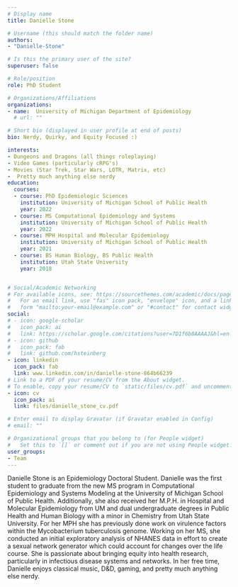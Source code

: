 ```yaml
---
# Display name
title: Danielle Stone

# Username (this should match the folder name)
authors:
- "Danielle-Stone"

# Is this the primary user of the site?
superuser: false

# Role/position
role: PhD Student

# Organizations/Affiliations
organizations:
- name:  University of Michigan Department of Epidemiology
  # url: ""

# Short bio (displayed in user profile at end of posts)
bio: Nerdy, Quirky, and Equity Focused :)

interests:
- Dungeons and Dragons (all things roleplaying)
- Video Games (particularly cRPG's)
- Movies (Star Trek, Star Wars, LOTR, Matrix, etc)
-  Pretty much anything else nerdy
education:
  courses:
  - course: PhD Epidemiologic Sciences
    institution: University of Michigan School of Public Health
    year: 2022 
  - course: MS Computational Epidemiology and Systems
    institution: University of Michigan School of Public Health
    year: 2022 
  - course: MPH Hospital and Molecular Epidemiology
    institution: University of Michigan School of Public Health
    year: 2021
  - course: BS Human Biology, BS Public Health
    institution: Utah State University
    year: 2018


# Social/Academic Networking
# For available icons, see: https://sourcethemes.com/academic/docs/page-builder/#icons
#   For an email link, use "fas" icon pack, "envelope" icon, and a link in the
#   form "mailto:your-email@example.com" or "#contact" for contact widget.
social:
# - icon: google-scholar
#   icon_pack: ai
#   link: https://scholar.google.com/citations?user=7D1f6b8AAAAJ&hl=en
# - icon: github
#   icon_pack: fab
#   link: github.com/hsteinberg
- icon: linkedin
  icon_pack: fab
  link: www.linkedin.com/in/danielle-stone-864b66239
# Link to a PDF of your resume/CV from the About widget.
# To enable, copy your resume/CV to `static/files/cv.pdf` and uncomment the lines below.
- icon: cv
  icon_pack: ai
  link: files/danielle_stone_cv.pdf

# Enter email to display Gravatar (if Gravatar enabled in Config)
# email: ""

# Organizational groups that you belong to (for People widget)
#   Set this to `[]` or comment out if you are not using People widget.
user_groups:
- Team
---
```

Danielle Stone is an Epidemiology Doctoral Student. Danielle was the first student to graduate from the new MS program in Computational Epidemiology and Systems Modeling at the University of Michigan School of Public Health. Additionally, she also received her M.P.H. in Hospital and Molecular Epidemiology from UM and dual undergraduate degrees in Public Health and Human Biology with a minor in Chemistry from Utah State University. For her MPH she has previously done work on virulence factors within the Mycobacterium tuberculosis genome. Working on her MS, she conducted an initial exploratory analysis of NHANES data in effort to create a sexual network generator which could account for changes over the life course. She is passionate about bringing equity into health research, particularly in infectious disease systems and networks. In her free time, Danielle enjoys classical music, D&D, gaming, and pretty much anything else nerdy.

